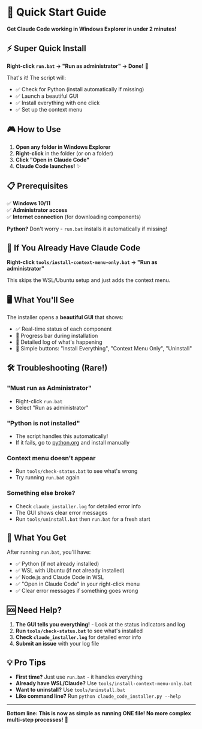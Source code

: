 # 🚀 Quick Start Guide

**Get Claude Code working in Windows Explorer in under 2 minutes!**

## ⚡ Super Quick Install

**Right-click `run.bat` → "Run as administrator" → Done!** 🎉

That's it! The script will:
- ✅ Check for Python (install automatically if missing)  
- ✅ Launch a beautiful GUI
- ✅ Install everything with one click
- ✅ Set up the context menu

## 🎮 How to Use

1. **Open any folder in Windows Explorer**
2. **Right-click** in the folder (or on a folder)  
3. **Click "Open in Claude Code"**
4. **Claude Code launches!** ✨

## 📋 Prerequisites

✅ **Windows 10/11**  
✅ **Administrator access**  
✅ **Internet connection** (for downloading components)

**Python?** Don't worry - `run.bat` installs it automatically if missing!

## 🔧 If You Already Have Claude Code

**Right-click `tools/install-context-menu-only.bat` → "Run as administrator"**

This skips the WSL/Ubuntu setup and just adds the context menu.

## 🖥️ What You'll See

The installer opens a **beautiful GUI** that shows:
- ✅ Real-time status of each component
- 🔄 Progress bar during installation  
- 📝 Detailed log of what's happening
- 🎯 Simple buttons: "Install Everything", "Context Menu Only", "Uninstall"

## 🛠️ Troubleshooting (Rare!)

### "Must run as Administrator"
- Right-click `run.bat`
- Select "Run as administrator"

### "Python is not installed"  
- The script handles this automatically!
- If it fails, go to [python.org](https://python.org) and install manually

### Context menu doesn't appear
- Run `tools/check-status.bat` to see what's wrong
- Try running `run.bat` again

### Something else broke?
- Check `claude_installer.log` for detailed error info
- The GUI shows clear error messages
- Run `tools/uninstall.bat` then `run.bat` for a fresh start

## 📁 What You Get

After running `run.bat`, you'll have:
- ✅ Python (if not already installed)
- ✅ WSL with Ubuntu (if not already installed)
- ✅ Node.js and Claude Code in WSL
- ✅ "Open in Claude Code" in your right-click menu
- ✅ Clear error messages if something goes wrong

## 🆘 Need Help?

1. **The GUI tells you everything!** - Look at the status indicators and log
2. **Run `tools/check-status.bat`** to see what's installed
3. **Check `claude_installer.log`** for detailed error info  
4. **Submit an issue** with your log file

## 💡 Pro Tips

- **First time?** Just use `run.bat` - it handles everything
- **Already have WSL/Claude?** Use `tools/install-context-menu-only.bat`
- **Want to uninstall?** Use `tools/uninstall.bat`
- **Like command line?** Run `python claude_code_installer.py --help`

---

**Bottom line: This is now as simple as running ONE file! No more complex multi-step processes!** 🎯 